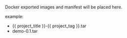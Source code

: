 Docker exported images and manifest will be placed here.

example:
- {{ project_title }}-{{ project_tag }}.tar
- demo-0.1.tar
